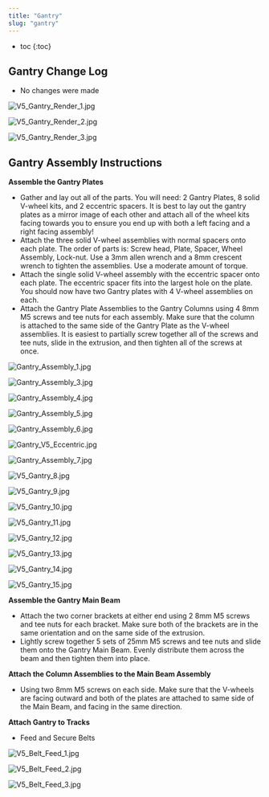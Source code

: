 ```yaml
---
title: "Gantry"
slug: "gantry"
---
```


* toc
{:toc}

## Gantry Change Log
  * No changes were made

![V5_Gantry_Render_1.jpg](V5_Gantry_Render_1.jpg)



![V5_Gantry_Render_2.jpg](V5_Gantry_Render_2.jpg)



![V5_Gantry_Render_3.jpg](V5_Gantry_Render_3.jpg)

## Gantry Assembly Instructions
**Assemble the Gantry Plates**
  * Gather and lay out all of the parts. You will need: 2 Gantry Plates, 8 solid V-wheel kits, and 2 eccentric spacers. It is best to lay out the gantry plates as a mirror image of each other and attach all of the wheel kits facing towards you to ensure you end up with both a left facing and a right facing assembly!
  * Attach the three solid V-wheel assemblies with normal spacers onto each plate. The order of parts is: Screw head, Plate, Spacer, Wheel Assembly, Lock-nut. Use a 3mm allen wrench and a 8mm crescent wrench to tighten the assemblies. Use a moderate amount of torque.
  * Attach the single solid V-wheel assembly with the eccentric spacer onto each plate. The eccentric spacer fits into the largest hole on the plate. You should now have two Gantry plates with 4 V-wheel assemblies on each.
  * Attach the Gantry Plate Assemblies to the Gantry Columns using 4 8mm M5 screws and tee nuts for each assembly. Make sure that the column is attached to the same side of the Gantry Plate as the V-wheel assemblies. It is easiest to partially screw together all of the screws and tee nuts, slide in the extrusion, and then tighten all of the screws at once.

![Gantry_Assembly_1.jpg](Gantry_Assembly_1.jpg)



![Gantry_Assembly_3.jpg](Gantry_Assembly_3.jpg)



![Gantry_Assembly_4.jpg](Gantry_Assembly_4.jpg)



![Gantry_Assembly_5.jpg](Gantry_Assembly_5.jpg)



![Gantry_Assembly_6.jpg](Gantry_Assembly_6.jpg)



![Gantry_V5_Eccentric.jpg](Gantry_V5_Eccentric.jpg)



![Gantry_Assembly_7.jpg](Gantry_Assembly_7.jpg)



![V5_Gantry_8.jpg](V5_Gantry_8.jpg)



![V5_Gantry_9.jpg](V5_Gantry_9.jpg)



![V5_Gantry_10.jpg](V5_Gantry_10.jpg)



![V5_Gantry_11.jpg](V5_Gantry_11.jpg)



![V5_Gantry_12.jpg](V5_Gantry_12.jpg)



![V5_Gantry_13.jpg](V5_Gantry_13.jpg)



![V5_Gantry_14.jpg](V5_Gantry_14.jpg)



![V5_Gantry_15.jpg](V5_Gantry_15.jpg)

**Assemble the Gantry Main Beam**
  * Attach the two corner brackets at either end using 2 8mm M5 screws and tee nuts for each bracket. Make sure both of the brackets are in the same orientation and on the same side of the extrusion.
  * Lightly screw together 5 sets of 25mm M5 screws and tee nuts and slide them onto the Gantry Main Beam. Evenly distribute them across the beam and then tighten them into place.

**Attach the Column Assemblies to the Main Beam Assembly**
  * Using two 8mm M5 screws on each side. Make sure that the V-wheels are facing outward and both of the plates are attached to same side of the Main Beam, and facing in the same direction.

**Attach Gantry to Tracks**
  * Feed and Secure Belts

![V5_Belt_Feed_1.jpg](V5_Belt_Feed_1.jpg)



![V5_Belt_Feed_2.jpg](V5_Belt_Feed_2.jpg)



![V5_Belt_Feed_3.jpg](V5_Belt_Feed_3.jpg)

